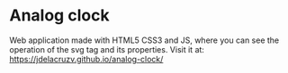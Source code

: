 # Analog clock

Web application made with HTML5 CSS3 and JS, where you can see the operation of the svg tag and its properties. Visit it at: https://jdelacruzv.github.io/analog-clock/